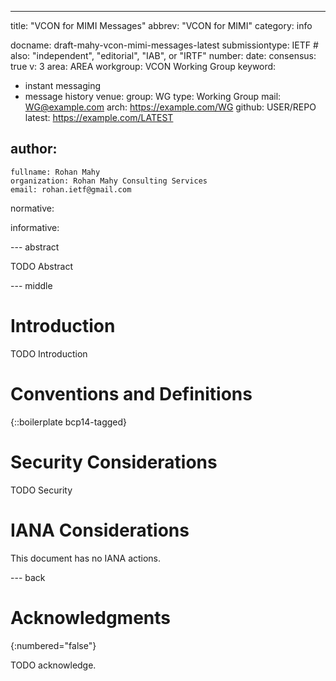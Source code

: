 ---
title: "VCON for MIMI Messages"
abbrev: "VCON for MIMI"
category: info

docname: draft-mahy-vcon-mimi-messages-latest
submissiontype: IETF  # also: "independent", "editorial", "IAB", or "IRTF"
number:
date:
consensus: true
v: 3
area: AREA
workgroup: VCON Working Group
keyword:
 - instant messaging
 - message history
venue:
  group: WG
  type: Working Group
  mail: WG@example.com
  arch: https://example.com/WG
  github: USER/REPO
  latest: https://example.com/LATEST

author:
 -
    fullname: Rohan Mahy
    organization: Rohan Mahy Consulting Services
    email: rohan.ietf@gmail.com

normative:

informative:


--- abstract

TODO Abstract


--- middle

# Introduction

TODO Introduction


# Conventions and Definitions

{::boilerplate bcp14-tagged}


# Security Considerations

TODO Security


# IANA Considerations

This document has no IANA actions.


--- back

# Acknowledgments
{:numbered="false"}

TODO acknowledge.
